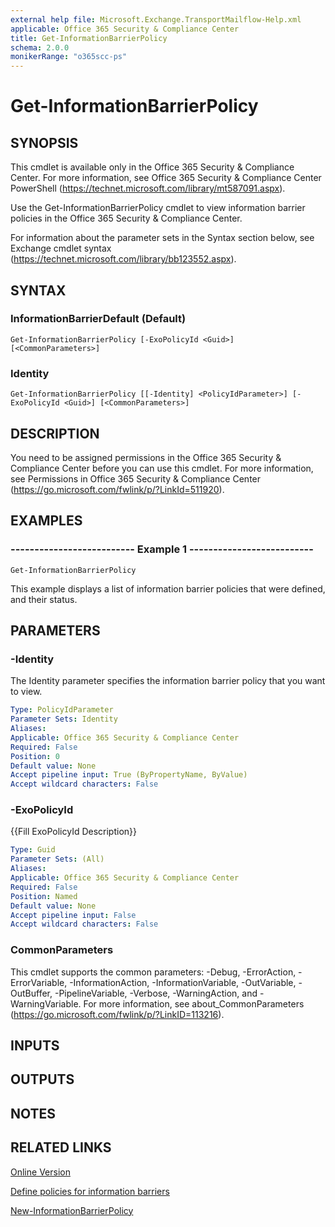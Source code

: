 ```yaml
---
external help file: Microsoft.Exchange.TransportMailflow-Help.xml
applicable: Office 365 Security & Compliance Center
title: Get-InformationBarrierPolicy
schema: 2.0.0
monikerRange: "o365scc-ps"
---
```


# Get-InformationBarrierPolicy

## SYNOPSIS
This cmdlet is available only in the Office 365 Security & Compliance Center. For more information, see Office 365 Security & Compliance Center PowerShell (https://technet.microsoft.com/library/mt587091.aspx).

Use the Get-InformationBarrierPolicy cmdlet to view information barrier policies in the Office 365 Security & Compliance Center.

For information about the parameter sets in the Syntax section below, see Exchange cmdlet syntax (https://technet.microsoft.com/library/bb123552.aspx).

## SYNTAX

### InformationBarrierDefault (Default)
```
Get-InformationBarrierPolicy [-ExoPolicyId <Guid>] [<CommonParameters>]
```

### Identity
```
Get-InformationBarrierPolicy [[-Identity] <PolicyIdParameter>] [-ExoPolicyId <Guid>] [<CommonParameters>]
```

## DESCRIPTION
You need to be assigned permissions in the Office 365 Security & Compliance Center before you can use this cmdlet. For more information, see Permissions in Office 365 Security & Compliance Center (https://go.microsoft.com/fwlink/p/?LinkId=511920).

## EXAMPLES

### -------------------------- Example 1 --------------------------
```
Get-InformationBarrierPolicy
```

This example displays a list of information barrier policies that were defined, and their status.

## PARAMETERS

### -Identity
The Identity parameter specifies the information barrier policy that you want to view.

```yaml
Type: PolicyIdParameter
Parameter Sets: Identity
Aliases:
Applicable: Office 365 Security & Compliance Center
Required: False
Position: 0
Default value: None
Accept pipeline input: True (ByPropertyName, ByValue)
Accept wildcard characters: False
```

### -ExoPolicyId
{{Fill ExoPolicyId Description}}

```yaml
Type: Guid
Parameter Sets: (All)
Aliases:
Applicable: Office 365 Security & Compliance Center
Required: False
Position: Named
Default value: None
Accept pipeline input: False
Accept wildcard characters: False
```

### CommonParameters
This cmdlet supports the common parameters: -Debug, -ErrorAction, -ErrorVariable, -InformationAction, -InformationVariable, -OutVariable, -OutBuffer, -PipelineVariable, -Verbose, -WarningAction, and -WarningVariable. For more information, see about_CommonParameters (https://go.microsoft.com/fwlink/p/?LinkID=113216).

## INPUTS

###  

## OUTPUTS

###  

## NOTES

## RELATED LINKS

[Online Version](https://docs.microsoft.com/powershell/module/exchange/policy-and-compliance/get-informationbarrierpolicy)

[Define policies for information barriers](https://docs.microsoft.com/office365/securitycompliance/information-barriers-policies)

[New-InformationBarrierPolicy](New-InformationBarrierPolicy.md)
